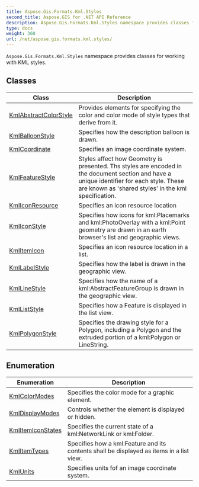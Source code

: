 ```yaml
---
title: Aspose.Gis.Formats.Kml.Styles
second_title: Aspose.GIS for .NET API Reference
description: Aspose.Gis.Formats.Kml.Styles namespace provides classes for working with KML styles
type: docs
weight: 360
url: /net/aspose.gis.formats.kml.styles/
---
```

`Aspose.Gis.Formats.Kml.Styles` namespace provides classes for working with KML styles.

## Classes

| Class | Description |
| --- | --- |
| [KmlAbstractColorStyle](./kmlabstractcolorstyle/) | Provides elements for specifying the color and color mode of style types that derive from it. |
| [KmlBalloonStyle](./kmlballoonstyle/) | Specifies how the description balloon is drawn. |
| [KmlCoordinate](./kmlcoordinate/) | Specifies an image coordinate system. |
| [KmlFeatureStyle](./kmlfeaturestyle/) | Styles affect how Geometry is presented. Ths styles are encoded in the document section and have a unique identifier for each style. These are known as 'shared styles' in the kml specification. |
| [KmlIconResource](./kmliconresource/) | Specifies an icon resource location |
| [KmlIconStyle](./kmliconstyle/) | Specifies how icons for kml:Placemarks and kml:PhotoOverlay with a kml:Point geometry are drawn in an earth browser's list and geographic views. |
| [KmlItemIcon](./kmlitemicon/) | Specifies an icon resource location in a list. |
| [KmlLabelStyle](./kmllabelstyle/) | Specifies how the label is drawn in the geographic view. |
| [KmlLineStyle](./kmllinestyle/) | Specifies how the name of a kml:AbstractFeatureGroup is drawn in the geographic view. |
| [KmlListStyle](./kmlliststyle/) | Specifies how a Feature is displayed in the list view. |
| [KmlPolygonStyle](./kmlpolygonstyle/) | Specifies the drawing style for a Polygon, including a Polygon and the extruded portion of a kml:Polygon or LineString. |
## Enumeration

| Enumeration | Description |
| --- | --- |
| [KmlColorModes](./kmlcolormodes/) | Specifies the color mode for a graphic element. |
| [KmlDisplayModes](./kmldisplaymodes/) | Controls whether the element is displayed or hidden. |
| [KmlItemIconStates](./kmlitemiconstates/) | Specifies the current state of a kml:NetworkLink or kml:Folder. |
| [KmlItemTypes](./kmlitemtypes/) | Specifies how a kml:Feature and its contents shall be displayed as items in a list view. |
| [KmlUnits](./kmlunits/) | Specifies units fof an image coordinate system. |


